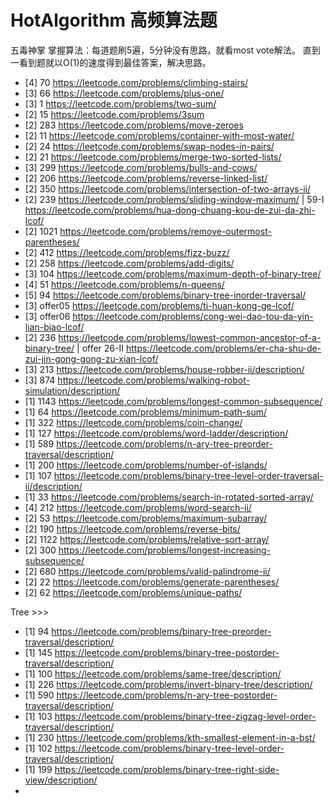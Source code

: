 # HotAlgorithm 高频算法题
五毒神掌 掌握算法：每道题刷5遍，5分钟没有思路，就看most vote解法。 直到一看到题就以O(1)的速度得到最佳答案，解决思路。
- [4] 70   https://leetcode.com/problems/climbing-stairs/
- [3] 66   https://leetcode.com/problems/plus-one/
- [3] 1    https://leetcode.com/problems/two-sum/ 
- [2] 15   https://leetcode.com/problems/3sum
- [2] 283  https://leetcode.com/problems/move-zeroes
- [2] 11   https://leetcode.com/problems/container-with-most-water/
- [2] 24   https://leetcode.com/problems/swap-nodes-in-pairs/ 
- [2] 21   https://leetcode.com/problems/merge-two-sorted-lists/
- [3] 299  https://leetcode.com/problems/bulls-and-cows/ 
- [2] 206  https://leetcode.com/problems/reverse-linked-list/
- [2] 350  https://leetcode.com/problems/intersection-of-two-arrays-ii/
- [2] 239  https://leetcode.com/problems/sliding-window-maximum/ | 59-I https://leetcode.com/problems/hua-dong-chuang-kou-de-zui-da-zhi-lcof/ 
- [2] 1021 https://leetcode.com/problems/remove-outermost-parentheses/ 
- [2] 412  https://leetcode.com/problems/fizz-buzz/ 
- [2] 258  https://leetcode.com/problems/add-digits/ 
- [3] 104  https://leetcode.com/problems/maximum-depth-of-binary-tree/ 
- [4] 51   https://leetcode.com/problems/n-queens/ 
- [5] 94   https://leetcode.com/problems/binary-tree-inorder-traversal/
- [3] offer05 https://leetcode.com/problems/ti-huan-kong-ge-lcof/
- [3] offer06 https://leetcode.com/problems/cong-wei-dao-tou-da-yin-lian-biao-lcof/
- [2] 236 https://leetcode.com/problems/lowest-common-ancestor-of-a-binary-tree/ | offer 26-II https://leetcode.com/problems/er-cha-shu-de-zui-jin-gong-gong-zu-xian-lcof/
- [3] 213 https://leetcode.com/problems/house-robber-ii/description/
- [3] 874 https://leetcode.com/problems/walking-robot-simulation/description/ 
- [1] 1143 https://leetcode.com/problems/longest-common-subsequence/ 
- [1] 64 https://leetcode.com/problems/minimum-path-sum/ 
- [1] 322 https://leetcode.com/problems/coin-change/ 
- [1] 127 https://leetcode.com/problems/word-ladder/description/ 
- [1] 589 https://leetcode.com/problems/n-ary-tree-preorder-traversal/description/ 
- [1] 200 https://leetcode.com/problems/number-of-islands/ 
- [1] 107 https://leetcode.com/problems/binary-tree-level-order-traversal-ii/description/
- [1] 33 https://leetcode.com/problems/search-in-rotated-sorted-array/
- [4] 212 https://leetcode.com/problems/word-search-ii/ 
- [2] 53 https://leetcode.com/problems/maximum-subarray/ 
- [2] 190 https://leetcode.com/problems/reverse-bits/
- [2] 1122 https://leetcode.com/problems/relative-sort-array/ 
- [2] 300 https://leetcode.com/problems/longest-increasing-subsequence/ 
- [2] 680 https://leetcode.com/problems/valid-palindrome-ii/ 
- [2] 22 https://leetcode.com/problems/generate-parentheses/
- [2] 62 https://leetcode.com/problems/unique-paths/ 




Tree >>>
- [1] 94 https://leetcode.com/problems/binary-tree-preorder-traversal/description/
- [1] 145 https://leetcode.com/problems/binary-tree-postorder-traversal/description/
- [1] 100 https://leetcode.com/problems/same-tree/description/
- [1] 226 https://leetcode.com/problems/invert-binary-tree/description/
- [1] 590 https://leetcode.com/problems/n-ary-tree-postorder-traversal/description/
- [1] 103 https://leetcode.com/problems/binary-tree-zigzag-level-order-traversal/description/
- [1] 230 https://leetcode.com/problems/kth-smallest-element-in-a-bst/
- [1] 102 https://leetcode.com/problems/binary-tree-level-order-traversal/description/
- [1] 199 https://leetcode.com/problems/binary-tree-right-side-view/description/
- 




